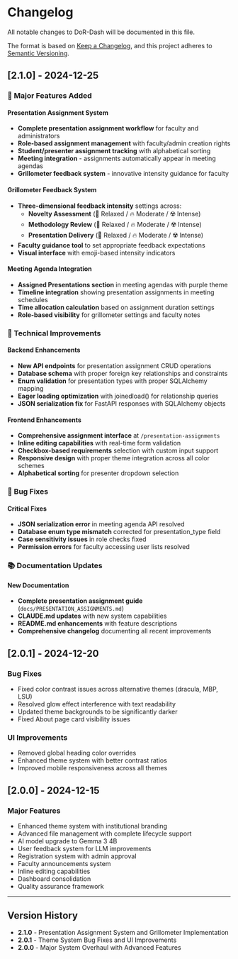 # Changelog

All notable changes to DoR-Dash will be documented in this file.

The format is based on [Keep a Changelog](https://keepachangelog.com/en/1.0.0/),
and this project adheres to [Semantic Versioning](https://semver.org/spec/v2.0.0.html).

## [2.1.0] - 2024-12-25

### 🎯 Major Features Added

#### Presentation Assignment System
- **Complete presentation assignment workflow** for faculty and administrators
- **Role-based assignment management** with faculty/admin creation rights
- **Student/presenter assignment tracking** with alphabetical sorting
- **Meeting integration** - assignments automatically appear in meeting agendas
- **Grillometer feedback system** - innovative intensity guidance for faculty

#### Grillometer Feedback System
- **Three-dimensional feedback intensity** settings across:
  - **Novelty Assessment** (🧊 Relaxed / 🔥 Moderate / ☢️ Intense)
  - **Methodology Review** (🧊 Relaxed / 🔥 Moderate / ☢️ Intense) 
  - **Presentation Delivery** (🧊 Relaxed / 🔥 Moderate / ☢️ Intense)
- **Faculty guidance tool** to set appropriate feedback expectations
- **Visual interface** with emoji-based intensity indicators

#### Meeting Agenda Integration
- **Assigned Presentations section** in meeting agendas with purple theme
- **Timeline integration** showing presentation assignments in meeting schedules
- **Time allocation calculation** based on assignment duration settings
- **Role-based visibility** for grillometer settings and faculty notes

### 🔧 Technical Improvements

#### Backend Enhancements
- **New API endpoints** for presentation assignment CRUD operations
- **Database schema** with proper foreign key relationships and constraints
- **Enum validation** for presentation types with proper SQLAlchemy mapping
- **Eager loading optimization** with joinedload() for relationship queries
- **JSON serialization fix** for FastAPI responses with SQLAlchemy objects

#### Frontend Enhancements
- **Comprehensive assignment interface** at `/presentation-assignments`
- **Inline editing capabilities** with real-time form validation
- **Checkbox-based requirements** selection with custom input support
- **Responsive design** with proper theme integration across all color schemes
- **Alphabetical sorting** for presenter dropdown selection

### 🐛 Bug Fixes

#### Critical Fixes
- **JSON serialization error** in meeting agenda API resolved
- **Database enum type mismatch** corrected for presentation_type field
- **Case sensitivity issues** in role checks fixed
- **Permission errors** for faculty accessing user lists resolved

### 📚 Documentation Updates

#### New Documentation
- **Complete presentation assignment guide** (`docs/PRESENTATION_ASSIGNMENTS.md`)
- **CLAUDE.md updates** with new system capabilities
- **README.md enhancements** with feature descriptions
- **Comprehensive changelog** documenting all recent improvements

## [2.0.1] - 2024-12-20

### Bug Fixes
- Fixed color contrast issues across alternative themes (dracula, MBP, LSU)
- Resolved glow effect interference with text readability
- Updated theme backgrounds to be significantly darker
- Fixed About page card visibility issues

### UI Improvements
- Removed global heading color overrides
- Enhanced theme system with better contrast ratios
- Improved mobile responsiveness across all themes

## [2.0.0] - 2024-12-15

### Major Features
- Enhanced theme system with institutional branding
- Advanced file management with complete lifecycle support
- AI model upgrade to Gemma 3 4B
- User feedback system for LLM improvements
- Registration system with admin approval
- Faculty announcements system
- Inline editing capabilities
- Dashboard consolidation
- Quality assurance framework

---

## Version History

- **2.1.0** - Presentation Assignment System and Grillometer Implementation
- **2.0.1** - Theme System Bug Fixes and UI Improvements  
- **2.0.0** - Major System Overhaul with Advanced Features